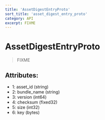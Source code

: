 ```yaml
---
title: 'AssetDigestEntryProto'
sort_title: 'asset_digest_entry_proto'
category: API
excerpt: FIXME
---
```


# AssetDigestEntryProto

> FIXME

## Attributes:

- 1: asset_id (string)
- 2: bundle_name (string)
- 3: version (int64)
- 4: checksum (fixed32)
- 5: size (int32)
- 6: key (bytes)
